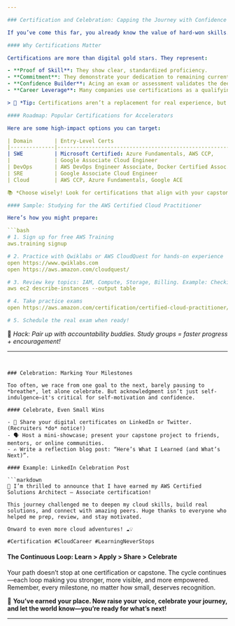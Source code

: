 ```yaml
---

### Certification and Celebration: Capping the Journey with Confidence 🏅🎉

If you’ve come this far, you already know the value of hard-won skills. But how can you *prove* it? How can you earn a badge of trust—one that recruiters, hiring managers, and even your future self will recognize as a stamp of your growth? The answer: **certification**.

#### Why Certifications Matter

Certifications are more than digital gold stars. They represent:

- **Proof of Skill**: They show clear, standardized proficiency.
- **Commitment**: They demonstrate your dedication to remaining current and relevant.
- **Confidence Builder**: Acing an exam or assessment validates the deep learning you’ve done.
- **Career Leverage**: Many companies use certifications as a qualifying factor for hiring, raises, and promotions.

> 👀 *Tip: Certifications aren’t a replacement for real experience, but they can turbocharge your job search and open doors, especially as you’re transitioning or growing into new fields like SWE, DevOps, SRE, or Cloud.*

#### Roadmap: Popular Certifications for Accelerators

Here are some high-impact options you can target:

| Domain       | Entry-Level Certs                                      | Mid-Level Certs                       |
|--------------|--------------------------------------------------------|---------------------------------------|
| SWE          | Microsoft Certified: Azure Fundamentals, AWS CCP,      | AWS Developer Associate,              |
|              | Google Associate Cloud Engineer                        | Google Professional Cloud Developer   |
| DevOps       | AWS DevOps Engineer Associate, Docker Certified Assoc. | Azure DevOps Engineer Expert          |
| SRE          | Google Associate Cloud Engineer                        | Google Professional SRE               |
| Cloud        | AWS CCP, Azure Fundamentals, Google ACE                | AWS Solutions Architect Associate     |

📚 *Choose wisely! Look for certifications that align with your capstone and the job descriptions you’re targeting. The path is yours to personalize.*

#### Sample: Studying for the AWS Certified Cloud Practitioner

Here’s how you might prepare:

```bash
# 1. Sign up for free AWS Training
aws.training signup

# 2. Practice with Qwiklabs or AWS CloudQuest for hands-on experience
open https://www.qwiklabs.com
open https://aws.amazon.com/cloudquest/

# 3. Review key topics: IAM, Compute, Storage, Billing. Example: Checking EC2 usage
aws ec2 describe-instances --output table

# 4. Take practice exams
open https://aws.amazon.com/certification/certified-cloud-practitioner/

# 5. Schedule the real exam when ready!
```

🙌 *Hack: Pair up with accountability buddies. Study groups = faster progress + encouragement!*

---
```


### Celebration: Marking Your Milestones

Too often, we race from one goal to the next, barely pausing to *breathe*, let alone celebrate. But acknowledgment isn’t just self-indulgence—it's critical for self-motivation and confidence.

#### Celebrate, Even Small Wins

- 🚀 Share your digital certificates on LinkedIn or Twitter. (Recruiters *do* notice!)
- 🗣️ Host a mini-showcase; present your capstone project to friends, mentors, or online communities.
- ✍️ Write a reflection blog post: “Here’s What I Learned (and What’s Next)”.

#### Example: LinkedIn Celebration Post

```markdown
🎉 I’m thrilled to announce that I have earned my AWS Certified Solutions Architect – Associate certification!

This journey challenged me to deepen my cloud skills, build real solutions, and connect with amazing peers. Huge thanks to everyone who helped me prep, review, and stay motivated.

Onward to even more cloud adventures! ☁️💡

#Certification #CloudCareer #LearningNeverStops
```

#### The Continuous Loop: Learn > Apply > Share > Celebrate

Your path doesn’t stop at one certification or capstone. The cycle continues—each loop making you stronger, more visible, and more empowered. Remember, every milestone, no matter how small, deserves recognition.

👑 **You’ve earned your place. Now raise your voice, celebrate your journey, and let the world know—you’re ready for what’s next!**

---